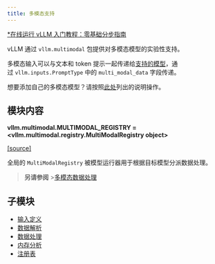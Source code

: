 ```yaml
---
title: 多模态支持
---
```


[\*在线运行 vLLM 入门教程：零基础分步指南](https://openbayes.com/console/public/tutorials/rXxb5fZFr29?utm_source=vLLM-CNdoc&utm_medium=vLLM-CNdoc-V1&utm_campaign=vLLM-CNdoc-V1-25ap)

vLLM 通过 `vllm.multimodal` 包提供对多模态模型的实验性支持。

多模态输入可以与文本和 token 提示一起传递给[支持的模型](https://vllm.hyper.ai/docs/models/supported_models)，通过 `vllm.inputs.PromptType` 中的 `multi_modal_data` 字段传递。

想要添加自己的多模态模型？请按照[此处](https://vllm.hyper.ai/docs/contributing/model/multimodal)列出的说明操作。

## 模块内容

**vllm.multimodal.MULTIMODAL_REGISTRY = <vllm.multimodal.registry.MultiModalRegistry object>**

[[source]](https://github.com/vllm-project/vllm/blob/main/vllm/multimodal/registry.py#L101)

全局的 `MultiModalRegistry` 被模型运行器用于根据目标模型分派数据处理。

> **另请参阅** >[多模态数据处理](https://vllm.hyper.ai/docs/design/mm_processing)

## 子模块

- [输入定义](https://vllm.hyper.ai/docs/api/multimodal/inputs)
- [数据解析](https://vllm.hyper.ai/docs/api/multimodal/parse)
- [数据处理](https://vllm.hyper.ai/docs/api/multimodal/processing)
- [内存分析](https://vllm.hyper.ai/docs/api/multimodal/profiling)
- [注册表](https://vllm.hyper.ai/docs/api/multimodal/registry)
